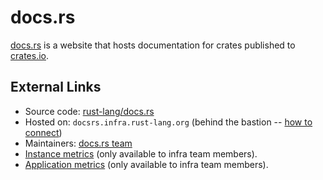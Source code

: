 # docs.rs

[docs.rs](https://docs.rs/) is a website that hosts documentation for crates published to [crates.io](https://crates.io/).

## External Links

* Source code: [rust-lang/docs.rs][repo]
* Hosted on: `docsrs.infra.rust-lang.org` (behind the bastion -- [how to connect][bastion-connect])
* Maintainers: [docs.rs team]
* [Instance metrics][grafana-instance] (only available to infra team members).
* [Application metrics][grafana-app] (only available to infra team members).

[repo]: https://github.com/rust-lang/docs.rs
[grafana-instance]: https://grafana.rust-lang.org/d/rpXrFfKWz/instance-metrics?orgId=1&var-instance=docsrs.infra.rust-lang.org:9100
[grafana-app]: https://grafana.rust-lang.org/d/-wWFg2cZz/docs-rs?orgId=1
[bastion-connect]: https://github.com/rust-lang/infra-team/blob/master/docs/hosts/bastion.md#logging-into-servers-through-the-bastion
[docs.rs team]: https://github.com/rust-lang/team/blob/master/teams/docs-rs.toml
